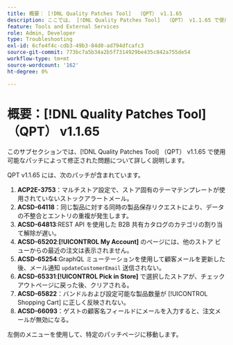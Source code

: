 ```yaml
---
title: 概要： [!DNL Quality Patches Tool]  （QPT） v1.1.65
description: ここでは、 [!DNL Quality Patches Tool]  （QPT） v1.1.65 で使用可能なパッチによって修正された問題について詳しく説明します。
feature: Tools and External Services
role: Admin, Developer
type: Troubleshooting
exl-id: 6cfe4f4c-cdb3-49b3-84d0-ad794dfcafc3
source-git-commit: 773bc7a5b34a2b5f7314929be435c842a755de54
workflow-type: tm+mt
source-wordcount: '162'
ht-degree: 0%

---
```


# 概要：[!DNL Quality Patches Tool] （QPT） v1.1.65

このサブセクションでは、[!DNL Quality Patches Tool] （QPT） v1.1.65 で使用可能なパッチによって修正された問題について詳しく説明します。

QPT v1.1.65 には、次のパッチが含まれています。
1. **ACP2E-3753**：マルチストア設定で、ストア固有のテーマテンプレートが使用されていないストックアラートメール。
1. **ACSD-64118**：同じ製品に対する同時の製品保存リクエストにより、データの不整合とエントリの重複が発生します。
1. **ACSD-64813**:REST API を使用した B2B 共有カタログのカテゴリの割り当て解除が遅い。
1. **ACSD-65202**:**[!UICONTROL My Account]** のページには、他のストア ビューからの最近の注文は表示されません。
1. **ACSD-65254**:GraphQL ミューテーションを使用して顧客メールを更新した後、メール通知 `updateCustomerEmail` 送信されない。
1. **ACSD-65331**:**[!UICONTROL Pick in Store]** で選択したストアが、チェックアウトページに戻った後、クリアされる。
1. **ACSD-65822**：バンドルおよび設定可能な製品数量が [!UICONTROL Shopping Cart] に正しく反映されない。
1. **ACSD-66093**：ゲストの顧客名フィールドにメールを入力すると、注文メールが無効になる。

左側のメニューを使用して、特定のパッチページに移動します。
